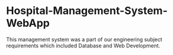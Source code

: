 # Hospital-Management-System-WebApp
This management system was a part of our engineering subject requirements which included Database and Web Development.
